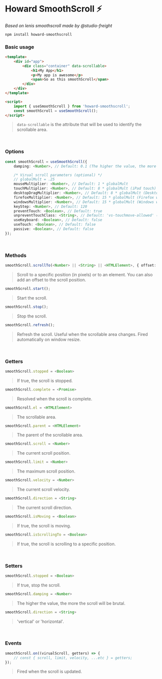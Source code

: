 # Howard SmoothScroll ⚡️
*Based on lenis smoothscroll made by @studio-freight*


```bash
npm install howard-smoothscroll
```


### Basic usage
```html
<template>
    <div id="app">
        <div class="container" data-scrollable>
            <h1>My App</h1>
            <p>My app is awesome</p>
            <span>So as this smoothScroll</span>
        </div>
    </div>
</template>

<script>
    import { useSmoothScroll } from 'howard-smoothscroll';
    const smoothScroll = useSmoothScroll();
</script>
```

> `data-scrollable` is the attribute that will be used to identify the scrollable area.

&nbsp;

### Options
```ts
const smoothScroll = useSmoothScroll({
    damping: <Number>, // Default: 0.1 (The higher the value, the more the scroll will be brutal)

    /* Virual scroll parameters (optional) */
    // globalMult = .25
    mouseMultiplier: <Number>, // Default: 1 * globalMult
    touchMultiplier: <Number>, // Default: 8 * globalMult (iPad touch)
    desktopDragMultiplier: <Number>, // Default: 8 * globalMult (Desktop drag)
    firefoxMultiplier: <Number>, // Default: 15 * globalMult (Firefox wheel)
    windowsMultiplier: <Number>, // Default: 15 * globalMult (Windows wheel)
    keyStep: <Number>, // Default: 120
    preventTouch: <Boolean>, // Default: true
    unpreventTouchClass: <String>, // Default: 'vs-touchmove-allowed' (used to disabled touchmove on specific elements)
    useKeyboard: <Boolean>, // Default: false
    useTouch: <Boolean>, // Default: false
    passive: <Boolean>, // Default: false
});
```

&nbsp;

### Methods
```ts
smoothScroll.scrollTo(<Number> || <String> || <HTMLElement>, { offset: <Number> });
```
> Scroll to a specific position (in pixels) or to an element. You can also add an offset to the scroll position.

```ts
smoothScroll.start();
```
> Start the scroll.

```ts
smoothScroll.stop();
```
> Stop the scroll.

```ts
smoothScroll.refresh();
```
> Refresh the scroll. Useful when the scrollable area changes. Fired automatically on window resize.

&nbsp;

### Getters
```ts
smoothScroll.stopped = <Boolean>
```
> If true, the scroll is stopped.

```ts
smoothScroll.complete = <Promise>
```
> Resolved when the scroll is complete.

```ts
smoothScroll.el = <HTMLElement>
```
>The scrollable area.

```ts
smoothScroll.parent = <HTMLElement>
```
> The parent of the scrollable area.

```ts
smoothScroll.scroll = <Number>
```
> The current scroll position.

```ts
smoothScroll.limit = <Number>
```
> The maximum scroll position.

```ts
smoothScroll.velocity = <Number>
```
> The current scroll velocity.

```ts
smoothScroll.direction = <String>
```
> The current scroll direction.

```ts
smoothScroll.isMoving = <Boolean>
```
> If true, the scroll is moving.

```ts
smoothScroll.isScrollingTo = <Boolean>
```
> If true, the scroll is scrolling to a specific position.

&nbsp;

### Setters
```ts
smoothScroll.stopped = <Boolean>
```
> If true, stop the scroll.

```ts
smoothScroll.damping = <Number>
```
> The higher the value, the more the scroll will be brutal.

```ts
smoothScroll.direction = <String>
```
> 'vertical' or 'horizontal'.

&nbsp;

### Events
```ts
smoothScroll.on((virualScroll, getters) => {
    // const { scroll, limit, velocity, ...etc } = getters;
});
```
> Fired when the scroll is updated.
